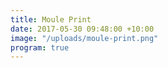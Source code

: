 ```yaml
---
title: Moule Print
date: 2017-05-30 09:48:00 +10:00
image: "/uploads/moule-print.png"
program: true
---
```


